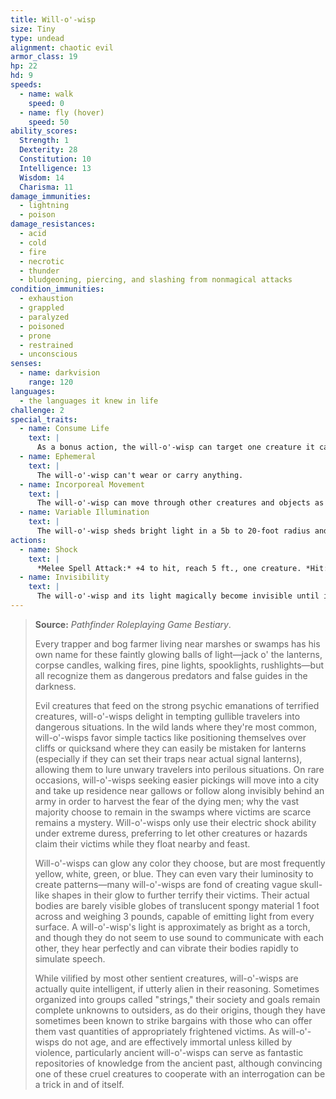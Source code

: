 ```yaml
---
title: Will-o'-wisp
size: Tiny
type: undead
alignment: chaotic evil
armor_class: 19
hp: 22
hd: 9
speeds:
  - name: walk
    speed: 0
  - name: fly (hover)
    speed: 50
ability_scores:
  Strength: 1
  Dexterity: 28
  Constitution: 10
  Intelligence: 13
  Wisdom: 14
  Charisma: 11
damage_immunities:
  - lightning
  - poison
damage_resistances:
  - acid
  - cold
  - fire
  - necrotic
  - thunder
  - bludgeoning, piercing, and slashing from nonmagical attacks
condition_immunities:
  - exhaustion
  - grappled
  - paralyzed
  - poisoned
  - prone
  - restrained
  - unconscious
senses:
  - name: darkvision
    range: 120
languages:
  - the languages it knew in life
challenge: 2
special_traits:
  - name: Consume Life
    text: |
      As a bonus action, the will-o'-wisp can target one creature it can see within 5 feet of it that has 0 hit points and is still alive. The target must succeed on a DC 10 Constitution saving throw against this magic or die. If the target dies, the will-o'-wisp regains 10 (3d6) hit points.
  - name: Ephemeral
    text: |
      The will-o'-wisp can't wear or carry anything.
  - name: Incorporeal Movement
    text: |
      The will-o'-wisp can move through other creatures and objects as if they were difficult terrain. It takes 5 (1d10) force damage if it ends its turn inside an object.
  - name: Variable Illumination
    text: |
      The will-o'-wisp sheds bright light in a 5b to 20-foot radius and dim light for an additional number of feet equal to the chosen radius. The will-o'-wisp can alter the radius as a bonus action.
actions:
  - name: Shock
    text: |
      *Melee Spell Attack:* +4 to hit, reach 5 ft., one creature. *Hit:* 9 (2d8) lightning damage.
  - name: Invisibility
    text: |
      The will-o'-wisp and its light magically become invisible until it attacks or uses its Consume Life, or until its concentration ends (as if concentrating on a spell).
---
```


> **Source:** *Pathfinder Roleplaying Game Bestiary*.
>
> Every trapper and bog farmer living near marshes or swamps has his own name for these faintly glowing balls of light—jack o' the lanterns, corpse candles, walking fires, pine lights, spooklights, rushlights—but all recognize them as dangerous predators and false guides in the darkness.
>
> Evil creatures that feed on the strong psychic emanations of terrified creatures, will-o'-wisps delight in tempting gullible travelers into dangerous situations. In the wild lands where they're most common, will-o'-wisps favor simple tactics like positioning themselves over cliffs or quicksand where they can easily be mistaken for lanterns (especially if they can set their traps near actual signal lanterns), allowing them to lure unwary travelers into perilous situations. On rare occasions, will-o'-wisps seeking easier pickings will move into a city and take up residence near gallows or follow along invisibly behind an army in order to harvest the fear of the dying men; why the vast majority choose to remain in the swamps where victims are scarce remains a mystery. Will-o'-wisps only use their electric shock ability under extreme duress, preferring to let other creatures or hazards claim their victims while they float nearby and feast.
>
> Will-o'-wisps can glow any color they choose, but are most frequently yellow, white, green, or blue. They can even vary their luminosity to create patterns—many will-o'-wisps are fond of creating vague skull-like shapes in their glow to further terrify their victims. Their actual bodies are barely visible globes of translucent spongy material 1 foot across and weighing 3 pounds, capable of emitting light from every surface. A will-o'-wisp's light is approximately as bright as a torch, and though they do not seem to use sound to communicate with each other, they hear perfectly and can vibrate their bodies rapidly to simulate speech.
>
> While vilified by most other sentient creatures, will-o'-wisps are actually quite intelligent, if utterly alien in their reasoning. Sometimes organized into groups called "strings," their society and goals remain complete unknowns to outsiders, as do their origins, though they have sometimes been known to strike bargains with those who can offer them vast quantities of appropriately frightened victims. As will-o'-wisps do not age, and are effectively immortal unless killed by violence, particularly ancient will-o'-wisps can serve as fantastic repositories of knowledge from the ancient past, although convincing one of these cruel creatures to cooperate with an interrogation can be a trick in and of itself.
